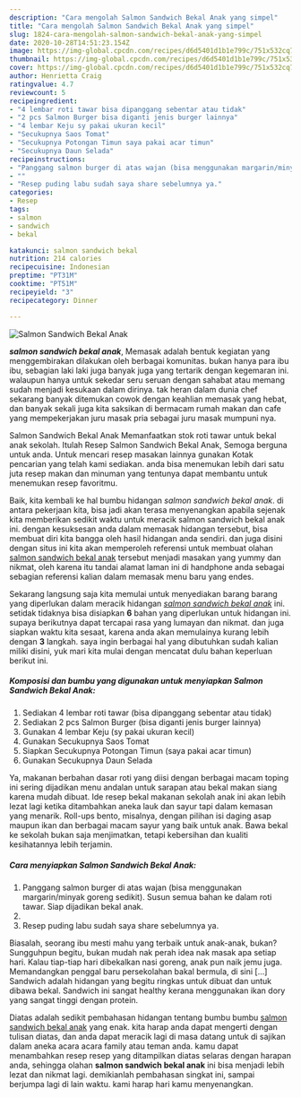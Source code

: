 ```yaml
---
description: "Cara mengolah Salmon Sandwich Bekal Anak yang simpel"
title: "Cara mengolah Salmon Sandwich Bekal Anak yang simpel"
slug: 1824-cara-mengolah-salmon-sandwich-bekal-anak-yang-simpel
date: 2020-10-28T14:51:23.154Z
image: https://img-global.cpcdn.com/recipes/d6d5401d1b1e799c/751x532cq70/salmon-sandwich-bekal-anak-foto-resep-utama.jpg
thumbnail: https://img-global.cpcdn.com/recipes/d6d5401d1b1e799c/751x532cq70/salmon-sandwich-bekal-anak-foto-resep-utama.jpg
cover: https://img-global.cpcdn.com/recipes/d6d5401d1b1e799c/751x532cq70/salmon-sandwich-bekal-anak-foto-resep-utama.jpg
author: Henrietta Craig
ratingvalue: 4.7
reviewcount: 5
recipeingredient:
- "4 lembar roti tawar bisa dipanggang sebentar atau tidak"
- "2 pcs Salmon Burger bisa diganti jenis burger lainnya"
- "4 lembar Keju sy pakai ukuran kecil"
- "Secukupnya Saos Tomat"
- "Secukupnya Potongan Timun saya pakai acar timun"
- "Secukupnya Daun Selada"
recipeinstructions:
- "Panggang salmon burger di atas wajan (bisa menggunakan margarin/minyak goreng sedikit). Susun semua bahan ke dalam roti tawar. Siap dijadikan bekal anak."
- ""
- "Resep puding labu sudah saya share sebelumnya ya."
categories:
- Resep
tags:
- salmon
- sandwich
- bekal

katakunci: salmon sandwich bekal 
nutrition: 214 calories
recipecuisine: Indonesian
preptime: "PT31M"
cooktime: "PT51M"
recipeyield: "3"
recipecategory: Dinner

---
```



![Salmon Sandwich Bekal Anak](https://img-global.cpcdn.com/recipes/d6d5401d1b1e799c/751x532cq70/salmon-sandwich-bekal-anak-foto-resep-utama.jpg)

<b><i>salmon sandwich bekal anak</i></b>, Memasak adalah bentuk kegiatan yang menggembirakan dilakukan oleh berbagai komunitas. bukan hanya para ibu ibu, sebagian laki laki juga banyak juga yang tertarik dengan kegemaran ini. walaupun hanya untuk sekedar seru seruan dengan sahabat atau memang sudah menjadi kesukaan dalam dirinya. tak heran dalam dunia chef sekarang banyak ditemukan cowok dengan keahlian memasak yang hebat, dan banyak sekali juga kita saksikan di bermacam rumah makan dan cafe yang mempekerjakan juru masak pria sebagai juru masak mumpuni nya.

Salmon Sandwich Bekal Anak Memanfaatkan stok roti tawar untuk bekal anak sekolah. Itulah Resep Salmon Sandwich Bekal Anak, Semoga berguna untuk anda. Untuk mencari resep masakan lainnya gunakan Kotak pencarian yang telah kami sediakan. anda bisa menemukan lebih dari satu juta resep makan dan minuman yang tentunya dapat membantu untuk menemukan resep favoritmu.

Baik, kita kembali ke hal bumbu hidangan <i>salmon sandwich bekal anak</i>. di antara pekerjaan kita, bisa jadi akan terasa menyenangkan apabila sejenak kita memberikan sedikit waktu untuk meracik salmon sandwich bekal anak ini. dengan kesuksesan anda dalam memasak hidangan tersebut, bisa membuat diri kita bangga oleh hasil hidangan anda sendiri. dan juga disini dengan situs ini kita akan memperoleh referensi untuk membuat olahan <u>salmon sandwich bekal anak</u> tersebut menjadi masakan yang yummy dan nikmat, oleh karena itu tandai alamat laman ini di handphone anda sebagai sebagian referensi kalian dalam memasak menu baru yang endes.


Sekarang langsung saja kita memulai untuk menyediakan barang barang yang diperlukan dalam meracik hidangan <u><i>salmon sandwich bekal anak</i></u> ini. setidak tidaknya bisa disiapkan <b>6</b> bahan yang diperlukan untuk hidangan ini. supaya berikutnya dapat tercapai rasa yang lumayan dan nikmat. dan juga siapkan waktu kita sesaat, karena anda akan memulainya kurang lebih dengan <b>3</b> langkah. saya ingin berbagai hal yang dibutuhkan sudah kalian miliki disini, yuk mari kita mulai dengan mencatat dulu bahan keperluan berikut ini.

<!--inarticleads1-->

##### Komposisi dan bumbu yang digunakan untuk menyiapkan Salmon Sandwich Bekal Anak:

1. Sediakan 4 lembar roti tawar (bisa dipanggang sebentar atau tidak)
1. Sediakan 2 pcs Salmon Burger (bisa diganti jenis burger lainnya)
1. Gunakan 4 lembar Keju (sy pakai ukuran kecil)
1. Gunakan Secukupnya Saos Tomat
1. Siapkan Secukupnya Potongan Timun (saya pakai acar timun)
1. Gunakan Secukupnya Daun Selada


Ya, makanan berbahan dasar roti yang diisi dengan berbagai macam toping ini sering dijadikan menu andalan untuk sarapan atau bekal makan siang karena mudah dibuat. Ide resep bekal makanan sekolah anak ini akan lebih lezat lagi ketika ditambahkan aneka lauk dan sayur tapi dalam kemasan yang menarik. Roll-ups bento, misalnya, dengan pilihan isi daging asap maupun ikan dan berbagai macam sayur yang baik untuk anak. Bawa bekal ke sekolah bukan saja menjimatkan, tetapi kebersihan dan kualiti kesihatannya lebih terjamin. 

<!--inarticleads2-->

##### Cara menyiapkan Salmon Sandwich Bekal Anak:

1. Panggang salmon burger di atas wajan (bisa menggunakan margarin/minyak goreng sedikit). Susun semua bahan ke dalam roti tawar. Siap dijadikan bekal anak.
1. 
1. Resep puding labu sudah saya share sebelumnya ya.


Biasalah, seorang ibu mesti mahu yang terbaik untuk anak-anak, bukan? Sungguhpun begitu, bukan mudah nak perah idea nak masak apa setiap hari. Kalau tiap-tiap hari dibekalkan nasi goreng, anak pun naik jemu juga. Memandangkan penggal baru persekolahan bakal bermula, di sini […] Sandwich adalah hidangan yang begitu ringkas untuk dibuat dan untuk dibawa bekal. Sandwich ini sangat healthy kerana menggunakan ikan dory yang sangat tinggi dengan protein. 

Diatas adalah sedikit pembahasan hidangan tentang bumbu bumbu <u>salmon sandwich bekal anak</u> yang enak. kita harap anda dapat mengerti dengan tulisan diatas, dan anda dapat meracik lagi di masa datang untuk di sajikan dalam aneka acara acara family atau teman anda. kamu dapat menambahkan resep resep yang ditampilkan diatas selaras dengan harapan anda, sehingga olahan <b>salmon sandwich bekal anak</b> ini bisa menjadi lebih lezat dan nikmat lagi. demikianlah pembahasan singkat ini, sampai berjumpa lagi di lain waktu. kami harap hari kamu menyenangkan.
